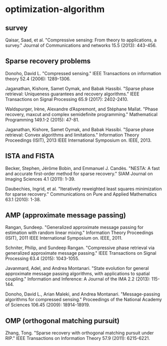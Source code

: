 # optimization-algorithm
## survey
Qaisar, Saad, et al. "Compressive sensing: From theory to applications, a survey." Journal of Communications and networks 15.5 (2013): 443-456.

## Sparse recovery problems
Donoho, David L. "Compressed sensing." IEEE Transactions on information theory 52.4 (2006): 1289-1306.

Jaganathan, Kishore, Samet Oymak, and Babak Hassibi. "Sparse phase retrieval: Uniqueness guarantees and recovery algorithms." IEEE Transactions on Signal Processing 65.9 (2017): 2402-2410.

Waldspurger, Irène, Alexandre d’Aspremont, and Stéphane Mallat. "Phase recovery, maxcut and complex semidefinite programming." Mathematical Programming 149.1-2 (2015): 47-81.

Jaganathan, Kishore, Samet Oymak, and Babak Hassibi. "Sparse phase retrieval: Convex algorithms and limitations." Information Theory Proceedings (ISIT), 2013 IEEE International Symposium on. IEEE, 2013.

## ISTA and FISTA
Becker, Stephen, Jérôme Bobin, and Emmanuel J. Candès. "NESTA: A fast and accurate first-order method for sparse recovery." SIAM Journal on Imaging Sciences 4.1 (2011): 1-39.

Daubechies, Ingrid, et al. "Iteratively reweighted least squares minimization for sparse recovery." Communications on Pure and Applied Mathematics 63.1 (2010): 1-38.

## AMP (approximate message passing)
Rangan, Sundeep. "Generalized approximate message passing for estimation with random linear mixing." Information Theory Proceedings (ISIT), 2011 IEEE International Symposium on. IEEE, 2011.

Schniter, Philip, and Sundeep Rangan. "Compressive phase retrieval via generalized approximate message passing." IEEE Transactions on Signal Processing 63.4 (2015): 1043-1055.

Javanmard, Adel, and Andrea Montanari. "State evolution for general approximate message passing algorithms, with applications to spatial coupling." Information and Inference: A Journal of the IMA 2.2 (2013): 115-144.

Donoho, David L., Arian Maleki, and Andrea Montanari. "Message-passing algorithms for compressed sensing." Proceedings of the National Academy of Sciences 106.45 (2009): 18914-18919.

## OMP (orthogonal matching pursuit)
Zhang, Tong. "Sparse recovery with orthogonal matching pursuit under RIP." IEEE Transactions on Information Theory 57.9 (2011): 6215-6221.
